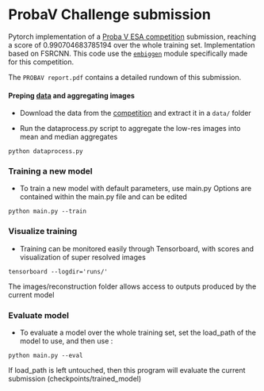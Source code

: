 # ProbaV Challenge submission

Pytorch implementation of a [Proba V ESA competition](https://kelvins.esa.int/proba-v-super-resolution/home/) submission, reaching a score of 0.990704683785194 over the whole training set. 
Implementation based on FSRCNN. 
This code use the [`embiggen`](https://github.com/lfsimoes/probav) module specifically made for this competition.

The `PROBAV report.pdf` contains a detailed rundown of this submission.


#### Preping [data](https://kelvins.esa.int/proba-v-super-resolution/data/) and aggregating images

- Download the data from the [competition](https://kelvins.esa.int/proba-v-super-resolution/home/) and extract it in a `data/` folder

- Run the dataprocess.py script to aggregate the low-res images into mean and median aggregates

```  
python dataprocess.py
```  

### Training a new model

- To train a new model with default parameters, use main.py
  Options are contained within the main.py file and can be edited

```  
python main.py --train
```  

### Visualize training

- Training can be monitored easily through Tensorboard, with scores and visualization of super resolved images

```
tensorboard --logdir='runs/'
```  

The images/reconstruction folder allows access to outputs produced by the current model

### Evaluate model

- To evaluate a model over the whole training set, set the load_path of the model to use, and then use :

```  
python main.py --eval
```  

If load_path is left untouched, then this program will evaluate the current submission (checkpoints/trained_model)
